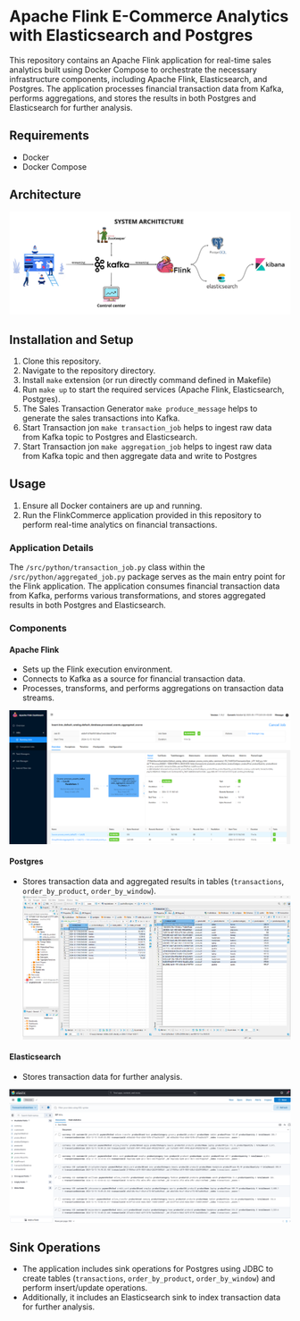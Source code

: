 # Apache Flink E-Commerce Analytics with Elasticsearch and Postgres

This repository contains an Apache Flink application for real-time sales analytics built using Docker Compose to orchestrate the necessary infrastructure components, including Apache Flink, Elasticsearch, and Postgres. The application processes financial transaction data from Kafka, performs aggregations, and stores the results in both Postgres and Elasticsearch for further analysis.

## Requirements
- Docker
- Docker Compose

## Architecture
![System Architecture.png](./assets/System%20Architecture.png)

## Installation and Setup
1. Clone this repository.
2. Navigate to the repository directory.
3. Install `make` extension (or run directly command defined in Makefile)
3. Run `make up` to start the required services (Apache Flink, Elasticsearch, Postgres).
4. The Sales Transaction Generator `make produce_message` helps to generate the sales transactions into Kafka.
5. Start Transaction jon `make transaction_job` helps to ingest raw data from Kafka topic to Postgres and Elasticsearch.
5. Start Transaction jon `make aggregation_job` helps to ingest raw data from Kafka topic and then aggregate data and write to Postgres 

## Usage
1. Ensure all Docker containers are up and running.
2. Run the FlinkCommerce application provided in this repository to perform real-time analytics on financial transactions.

### Application Details
The `/src/python/transaction_job.py` class within the `/src/python/aggregated_job.py` package serves as the main entry point for the Flink application. The application consumes financial transaction data from Kafka, performs various transformations, and stores aggregated results in both Postgres and Elasticsearch.

### Components
#### Apache Flink
- Sets up the Flink execution environment.
- Connects to Kafka as a source for financial transaction data.
- Processes, transforms, and performs aggregations on transaction data streams.

![flink](./assets/flink.png)

#### Postgres
- Stores transaction data and aggregated results in tables (`transactions`, `order_by_product`, `order_by_window`).
![postgres](./assets/postgres.png)

#### Elasticsearch
- Stores transaction data for further analysis.

![elasticsearch](./assets/elasticsearch.png)

## Sink Operations
- The application includes sink operations for Postgres using JDBC to create tables (`transactions`, `order_by_product`, `order_by_window`) and perform insert/update operations.
- Additionally, it includes an Elasticsearch sink to index transaction data for further analysis.

